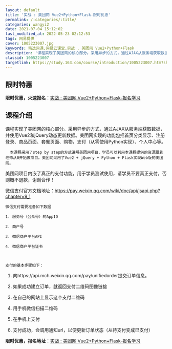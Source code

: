 ```yaml
---
layout: default
title: '实战 : 美团网 Vue2+Python+Flask-限时优惠'
permalink: /:categories/:title/
categories: wangyi2
date: 2021-07-04 15:12:02
last_modified_at: 2022-05-23 02:12:53
tags: 网易提供
cover: 1005223007.jpg
keywords: 精选网课,网易云课堂,实战 , 美团网 Vue2+Python+Flask
description: '课程实现了美团网的核心部分。采用异步的方式，通过AJAX从服务端获取数据，并使用Vue2和jQuery动态更新数据。美团'
classid: 1005223007
targetlink: https://study.163.com/course/introduction/1005223007.htm?share=1&shareId=1025206652&utm_campaign=share&utm_medium=iphoneShare&utm_source=&utm_u=1025206652
---
```


## 限时特惠

**限时优惠，火速报名**：[实战 : 美团网 Vue2+Python+Flask-报名学习](https://study.163.com/course/introduction/1005223007.htm?share=1&shareId=1025206652&utm_campaign=share&utm_medium=iphoneShare&utm_source=&utm_u=1025206652)

## 课程介绍

课程实现了美团网的核心部分。采用异步的方式，通过AJAX从服务端获取数据，并使用Vue2和jQuery动态更新数据。美团网实现的功能包括首页分类显示、注册登录、商品页面、套餐页面、购物，支付（从零使用Python实现）、个人中心等。

      本课程采用了step by step的方式讲解美团网项目，学员可以利用本课程提供的资源跟着老师从0开始做项目。美团网采用了Vue2 + jQuery + Python + Flask实现Web版的美团网。

   美团网项目内嵌了真正的支付功能，用于学员测试使用，请学员不要真正支付，否则概不退款，谢谢合作！



   微信支付官方文档地址：https://pay.weixin.qq.com/wiki/doc/api/jsapi.php?chapter=9_1



    微信支付需要准备如下数据

    1. 服务号（公众号）的AppID

    2. 商户号

    3. 微信商户平台API

    4. 微信商户平台证书



    支付的基本步骤如下：

  1. 向https://api.mch.weixin.qq.com/pay/unifiedorder提交订单信息。

  2. 如果成功建立订单，就返回支付二维码图像链接

  3. 在自己的网站上显示这个支付二维码

  4. 用手机微信扫描二维码

  5. 在手机上支付

  6. 支付成功，会调用通知url，以便更新订单状态（从待支付变成已支付）

**限时优惠，报名地址**：[实战 : 美团网 Vue2+Python+Flask-报名学习](https://study.163.com/course/introduction/1005223007.htm?share=1&shareId=1025206652&utm_campaign=share&utm_medium=iphoneShare&utm_source=&utm_u=1025206652)

